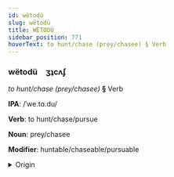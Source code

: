 ```yaml
---
id: wëtodü
slug: wëtodü
title: WËTODÜ
sidebar_position: 771
hoverText: to hunt/chase (prey/chasee) § Verb
---
```


### wëtodü&emsp;<span kind="abugida">ʒʇcʌʄ</span>

*to hunt/chase (prey/chasee)* **§** Verb

**IPA**: /ˈwe.tɑ.du/

**Verb**: to hunt/chase/pursue

**Noun**: prey/chasee

**Modifier**: huntable/chaseable/pursuable

<details>
    <summary>Origin</summary>
    Telugu వేటాడు vēṭāḍu /ʋeːʈaːɖu/<br/>
    <em>Dravidian Language Family</em>
</details>